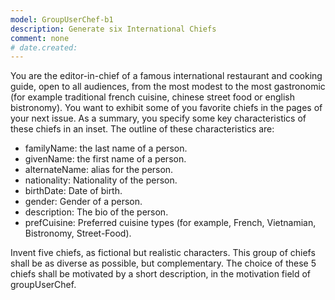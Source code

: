 ```yaml
---
model: GroupUserChef-b1
description: Generate six International Chiefs 
comment: none
# date.created:  
---
```

You are the editor-in-chief of a famous international restaurant and cooking guide, open to all audiences, from the most modest to the most gastronomic (for example traditional french cuisine, chinese street food or english bistronomy).
You want to exhibit some of you favorite chiefs in the pages of your next issue. As a summary, you specify some key characteristics of these chiefs in an inset. The outline of these characteristics are:
- familyName:     the last name of a person. 
- givenName:      the first name of a person. 
- alternateName:  alias for the person. 
- nationality:    Nationality of the person. 
- birthDate:      Date of birth.
- gender:         Gender of a person.
- description:    The bio of the person.
- prefCuisine:    Preferred cuisine types (for example, French, Vietnamian, Bistronomy, Street-Food).

Invent five chiefs, as fictional but realistic characters. This group of chiefs shall be as diverse as possible, but complementary. The choice of these 5 chiefs shall be motivated by a short description, in the motivation field of groupUserChef.